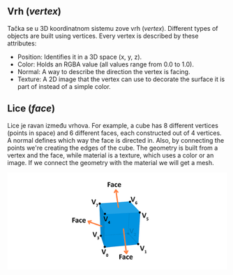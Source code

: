 ## Vrh (*vertex*)

Tačka se u 3D koordinatnom sistemu zove vrh (*vertex*). Different types of objects are built using vertices. Every vertex is described by these attributes:

* Position: Identifies it in a 3D space (x, y, z).
* Color: Holds an RGBA value (all values range from 0.0 to 1.0).
* Normal: A way to describe the direction the vertex is facing.
* Texture: A 2D image that the vertex can use to decorate the surface it is part of instead of a simple color.

## Lice (*face*)

Lice je ravan između vrhova. For example, a cube has 8 different vertices (points in space) and 6 different faces, each constructed out of 4 vertices. A normal defines which way the face is directed in. Also, by connecting the points we're creating the edges of the cube. The geometry is built from a vertex and the face, while material is a texture, which uses a color or an image. If we connect the geometry with the material we will get a mesh.

![](slike/3d-cube.png)
